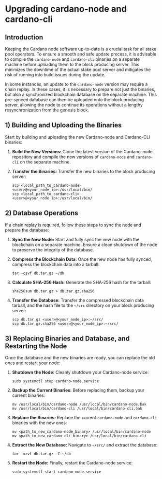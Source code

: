 # Upgrading cardano-node and cardano-cli

## Introduction

Keeping the Cardano node software up-to-date is a crucial task for all stake pool operators. To ensure a smooth and safe update process, it is advisable to compile the `cardano-node` and `cardano-cli` binaries on a separate machine before uploading them to the block producing server. This minimizes the downtime of the actual stake pool server and mitigates the risk of running into build issues during the update.

In some instances, an update to the `cardano-node` version may require a chain replay. In these cases, it is necessary to prepare not just the binaries, but also a synchronized blockchain database on the separate machine. This pre-synced database can then be uploaded onto the block producing server, allowing the node to continue its operations without a lengthy resynchronization from the genesis block.

## 1) Building and Uploading the Binaries

Start by building and uploading the new Cardano-node and Cardano-CLI binaries:

1. **Build the New Versions:** Clone the latest version of the Cardano-node repository and compile the new versions of `cardano-node` and `cardano-cli` on the separate machine.

2. **Transfer the Binaries:** Transfer the new binaries to the block producing server:

    ```
    scp <local_path_to_cardano-node> <user>@<your_node_ip>:/usr/local/bin/
    scp <local_path_to_cardano-cli> <user>@<your_node_ip>:/usr/local/bin/
    ```

## 2) Database Operations

If a chain replay is required, follow these steps to sync the node and prepare the database:

1. **Sync the New Node:** Start and fully sync the new node with the blockchain on a separate machine. Ensure a clean shutdown of the node to preserve the integrity of the database.

2. **Compress the Blockchain Data:** Once the new node has fully synced, compress the blockchain data into a tarball:

    ```
    tar -czvf db.tar.gz ~/db
    ```
3. **Calculate SHA-256 Hash:** Generate the SHA-256 hash for the tarball:

    ```
    sha256sum db.tar.gz > db.tar.gz.sha256
    ```
4. **Transfer the Database:** Transfer the compressed blockchain data tarball, and the hash file to the `~/src` directory on your block producing server:
    
    ```
    scp db.tar.gz <user>@<your_node_ip>:~/src/
    scp db.tar.gz.sha256 <user>@<your_node_ip>:~/src/
    ```

## 3) Replacing Binaries and Database, and Restarting the Node

Once the database and the new binaries are ready, you can replace the old ones and restart your node:

1. **Shutdown the Node:** Cleanly shutdown your Cardano-node service:
    
    ```
    sudo systemctl stop cardano-node.service
    ```

2. **Backup the Current Binaries:** Before replacing them, backup your current binaries:

    ```
    mv /usr/local/bin/cardano-node /usr/local/bin/cardano-node.bak
    mv /usr/local/bin/cardano-cli /usr/local/bin/cardano-cli.bak
    ```
    
3. **Replace the Binaries:** Replace the current `cardano-node` and `cardano-cli` binaries with the new ones:
    
    ```
    mv <path_to_new_cardano-node_binary> /usr/local/bin/cardano-node
    mv <path_to_new_cardano-cli_binary> /usr/local/bin/cardano-cli
    ```

4. **Extract the New Database:** Navigate to `~/src/` and extract the database:

    ```
    tar -xzvf db.tar.gz -C ~/db
    ```

5. **Restart the Node:** Finally, restart the Cardano-node service:
    
    ```
    sudo systemctl start cardano-node.service
    ```
